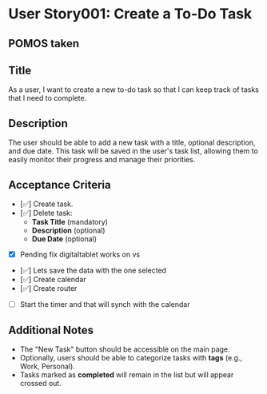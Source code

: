 
# User Story001: Create a To-Do Task

## POMOS taken 

## **Title**
As a user, I want to create a new to-do task so that I can keep track of tasks that I need to complete.

## **Description**
The user should be able to add a new task with a title, optional description, and due date. This task will be saved in the user's task list, allowing them to easily monitor their progress and manage their priorities.

## **Acceptance Criteria**
- [✅] Create task.
- [✅] Delete task:
  - **Task Title** (mandatory)
  - **Description** (optional)
  - **Due Date** (optional)
- [X] Pending fix digitaltablet works on vs
- [✅] Lets save the data with the one selected
- [✅] Create calendar
- [✅] Create router
- [ ] Start the timer and that will synch with the calendar  


## **Additional Notes**
- The "New Task" button should be accessible on the main page.
- Optionally, users should be able to categorize tasks with **tags** (e.g., Work, Personal).
- Tasks marked as **completed** will remain in the list but will appear crossed out.
